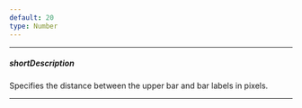 ```yaml
---
default: 20
type: Number
---
```

---
##### shortDescription
Specifies the distance between the upper bar and bar labels in pixels.

---
